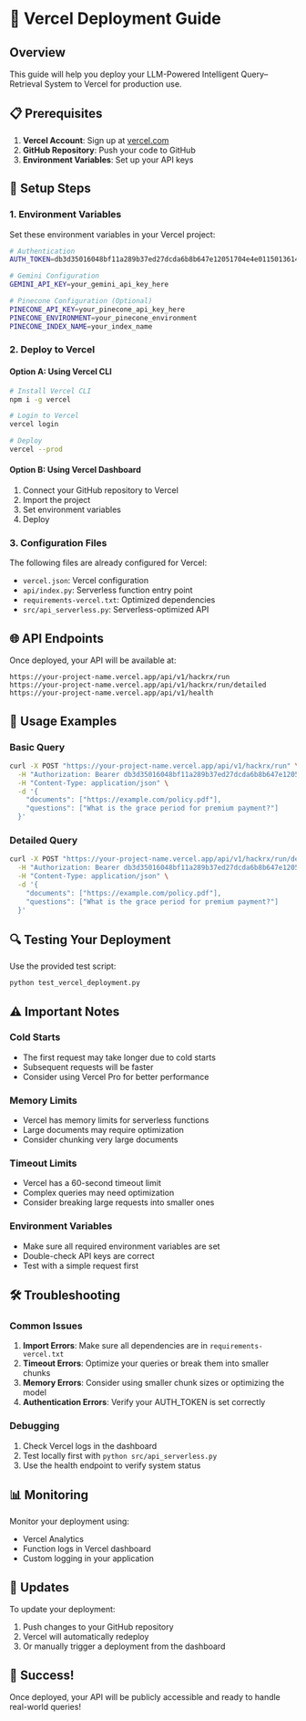 # 🚀 Vercel Deployment Guide

## Overview
This guide will help you deploy your LLM-Powered Intelligent Query–Retrieval System to Vercel for production use.

## 📋 Prerequisites

1. **Vercel Account**: Sign up at [vercel.com](https://vercel.com)
2. **GitHub Repository**: Push your code to GitHub
3. **Environment Variables**: Set up your API keys

## 🔧 Setup Steps

### 1. Environment Variables
Set these environment variables in your Vercel project:

```bash
# Authentication
AUTH_TOKEN=db3d35016048bf11a289b37ed27dcda6b8b647e12051704e4e011501361414a6

# Gemini Configuration
GEMINI_API_KEY=your_gemini_api_key_here

# Pinecone Configuration (Optional)
PINECONE_API_KEY=your_pinecone_api_key_here
PINECONE_ENVIRONMENT=your_pinecone_environment
PINECONE_INDEX_NAME=your_index_name
```

### 2. Deploy to Vercel

#### Option A: Using Vercel CLI
```bash
# Install Vercel CLI
npm i -g vercel

# Login to Vercel
vercel login

# Deploy
vercel --prod
```

#### Option B: Using Vercel Dashboard
1. Connect your GitHub repository to Vercel
2. Import the project
3. Set environment variables
4. Deploy

### 3. Configuration Files

The following files are already configured for Vercel:

- `vercel.json`: Vercel configuration
- `api/index.py`: Serverless function entry point
- `requirements-vercel.txt`: Optimized dependencies
- `src/api_serverless.py`: Serverless-optimized API

## 🌐 API Endpoints

Once deployed, your API will be available at:

```
https://your-project-name.vercel.app/api/v1/hackrx/run
https://your-project-name.vercel.app/api/v1/hackrx/run/detailed
https://your-project-name.vercel.app/api/v1/health
```

## 📝 Usage Examples

### Basic Query
```bash
curl -X POST "https://your-project-name.vercel.app/api/v1/hackrx/run" \
  -H "Authorization: Bearer db3d35016048bf11a289b37ed27dcda6b8b647e12051704e4e011501361414a6" \
  -H "Content-Type: application/json" \
  -d '{
    "documents": ["https://example.com/policy.pdf"],
    "questions": ["What is the grace period for premium payment?"]
  }'
```

### Detailed Query
```bash
curl -X POST "https://your-project-name.vercel.app/api/v1/hackrx/run/detailed" \
  -H "Authorization: Bearer db3d35016048bf11a289b37ed27dcda6b8b647e12051704e4e011501361414a6" \
  -H "Content-Type: application/json" \
  -d '{
    "documents": ["https://example.com/policy.pdf"],
    "questions": ["What is the grace period for premium payment?"]
  }'
```

## 🔍 Testing Your Deployment

Use the provided test script:

```bash
python test_vercel_deployment.py
```

## ⚠️ Important Notes

### Cold Starts
- The first request may take longer due to cold starts
- Subsequent requests will be faster
- Consider using Vercel Pro for better performance

### Memory Limits
- Vercel has memory limits for serverless functions
- Large documents may require optimization
- Consider chunking very large documents

### Timeout Limits
- Vercel has a 60-second timeout limit
- Complex queries may need optimization
- Consider breaking large requests into smaller ones

### Environment Variables
- Make sure all required environment variables are set
- Double-check API keys are correct
- Test with a simple request first

## 🛠️ Troubleshooting

### Common Issues

1. **Import Errors**: Make sure all dependencies are in `requirements-vercel.txt`
2. **Timeout Errors**: Optimize your queries or break them into smaller chunks
3. **Memory Errors**: Consider using smaller chunk sizes or optimizing the model
4. **Authentication Errors**: Verify your AUTH_TOKEN is set correctly

### Debugging

1. Check Vercel logs in the dashboard
2. Test locally first with `python src/api_serverless.py`
3. Use the health endpoint to verify system status

## 📊 Monitoring

Monitor your deployment using:
- Vercel Analytics
- Function logs in Vercel dashboard
- Custom logging in your application

## 🔄 Updates

To update your deployment:
1. Push changes to your GitHub repository
2. Vercel will automatically redeploy
3. Or manually trigger a deployment from the dashboard

## 🎉 Success!

Once deployed, your API will be publicly accessible and ready to handle real-world queries!
